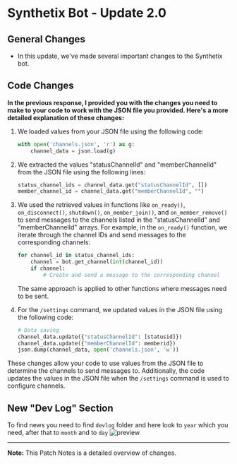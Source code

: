 # Synthetix Bot - Update 2.0

## General Changes

- In this update, we've made several important changes to the Synthetix bot.

## Code Changes

**In the previous response, I provided you with the changes you need to make to your code to work with the JSON file you provided. Here's a more detailed explanation of these changes:**

1. We loaded values from your JSON file using the following code:

   ```python
   with open('channels.json', 'r') as g:
       channel_data = json.load(g)
   ```

2. We extracted the values "statusChannelId" and "memberChannelId" from the JSON file using the following lines:

   ```python
   status_channel_ids = channel_data.get("statusChannelId", [])
   member_channel_id = channel_data.get("memberChannelId", "")
   ```

3. We used the retrieved values in functions like `on_ready()`, `on_disconnect()`, `shutdown()`, `on_member_join()`, and `on_member_remove()` to send messages to the channels listed in the "statusChannelId" and "memberChannelId" arrays. For example, in the `on_ready()` function, we iterate through the channel IDs and send messages to the corresponding channels:

   ```python
   for channel_id in status_channel_ids:
       channel = bot.get_channel(int(channel_id))
       if channel:
           # Create and send a message to the corresponding channel
   ```

   The same approach is applied to other functions where messages need to be sent.

4. For the `/settings` command, we updated values in the JSON file using the following code:

   ```python
   # Data saving
   channel_data.update({"statusChannelId": [statusid]})
   channel_data.update({"memberChannelId": memberid})
   json.dump(channel_data, open('channels.json', 'w'))
   ```

These changes allow your code to use values from the JSON file to determine the channels to send messages to. Additionally, the code updates the values in the JSON file when the `/settings` command is used to configure channels.

## New "Dev Log" Section
To find news you need to find `devlog` folder and here look to `year` which you need, after that to `month` and to `day`
![preview](https://media.discordapp.net/attachments/1093915489371181096/1155844746862936114/image.png?width=1268&height=384)

---
**Note:** This Patch Notes is a detailed overview of changes.